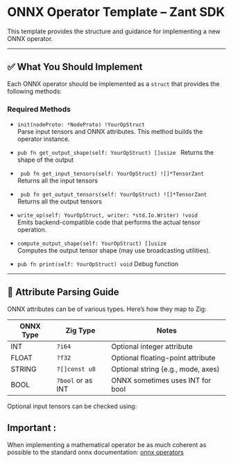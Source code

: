 # ONNX Operator Template – Zant SDK

This template provides the structure and guidance for implementing a new ONNX operator.

---

## ✅ What You Should Implement

Each ONNX operator should be implemented as a `struct` that provides the following methods:

### Required Methods

- `init(nodeProto: *NodeProto) !YourOpStruct`  
  Parse input tensors and ONNX attributes. This method builds the operator instance.

- `pub fn get_output_shape(self: YourOpStruct) []usize `
  Returns the shape of the output

- ` pub fn get_input_tensors(self: YourOpStruct) ![]*TensorZant`
  Returns all the input tensors

- ` pub fn get_output_tensors(self: YourOpStruct) ![]*TensorZant`
  Returns all the output tensors
- `write_op(self: YourOpStruct, writer: *std.Io.Writer) !void`  
  Emits backend-compatible code that performs the actual tensor operation.

- `compute_output_shape(self: YourOpStruct) []usize`  
  Computes the output tensor shape (may use broadcasting utilities).

- `pub fn print(self: YourOpStruct) void`
  Debug function

---

## 🧠 Attribute Parsing Guide

ONNX attributes can be of various types. Here’s how they map to Zig:

| ONNX Type | Zig Type          | Notes                              |
| --------- | ----------------- | ---------------------------------- |
| INT       | `?i64`            | Optional integer attribute         |
| FLOAT     | `?f32`            | Optional floating-point attribute  |
| STRING    | `?[]const u8`     | Optional string (e.g., mode, axes) |
| BOOL      | `?bool` or as INT | ONNX sometimes uses INT for bool   |

Optional input tensors can be checked using:

## Important :

When implementing a mathematical operator be as much coherent as possible to the standard onnx documentation: [onnx operators](https://onnx.ai/onnx/operators/)
